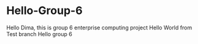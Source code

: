 # Hello-Group-6
Hello Dima, this is group 6 enterprise computing project
Hello World from Test branch
Hello group 6
